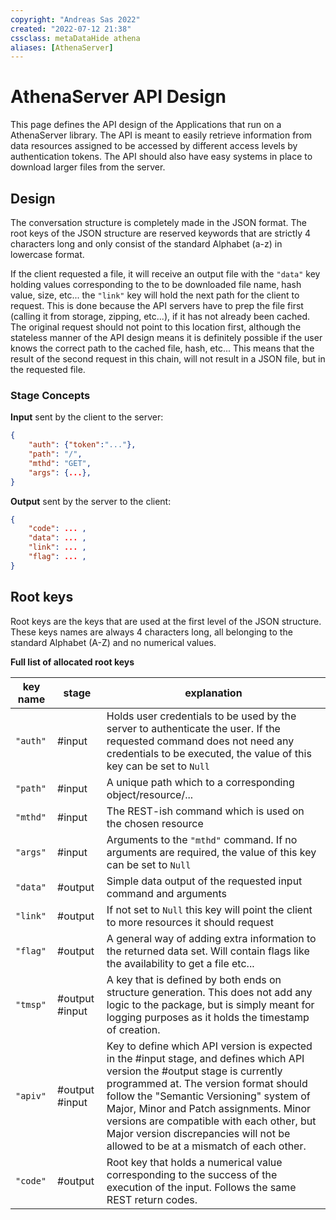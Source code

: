```yaml
---
copyright: "Andreas Sas 2022"
created: "2022-07-12 21:38"
cssclass: metaDataHide athena
aliases: [AthenaServer]
---
```


# AthenaServer API Design
This page defines the API design of the Applications that run on a AthenaServer library.
The API is meant to easily retrieve information from data resources assigned to be accessed by different access levels by authentication tokens.
The API should also have easy systems in place to download larger files from the server.

## Design
The conversation structure is completely made in the JSON format.
The root keys of the JSON structure are reserved keywords that are strictly 4 characters long and only consist of the standard Alphabet (a-z) in lowercase format.

If the client requested a file, it will receive an output file with the `"data"` key holding values corresponding to the to be downloaded file name, hash value, size, etc... the `"link"` key will hold the next path for the client to request. This is done because the API servers have to prep the file first (calling it from storage, zipping, etc...), if it has not already been cached. The original request should not point to this location first, although the stateless manner of the API design means it is definitely possible if the user knows the correct path to the cached file, hash, etc...
This means that the result of the second request in this chain, will not result in a JSON file, but in the requested file. 

### Stage Concepts
**Input** sent by the client to the server:

```json
{
    "auth": {"token":"..."},
    "path": "/",
    "mthd": "GET",
    "args": {...},
}
```

**Output** sent by the server to the client:
```json
{
    "code": ... ,
    "data": ... ,
    "link": ... , 
    "flag": ... , 
}
```

## Root keys
Root keys are the keys that are used at the first level of the JSON structure. These keys names are always 4 characters long, all belonging to the standard Alphabet (A-Z) and no numerical values. 

**Full list of allocated root keys**

| key name | stage          | explanation                                                                                                                                                                                                                                                                                                                                                                                 |
| -------- | -------------- | ------------------------------------------------------------------------------------------------------------------------------------------------------------------------------------------------------------------------------------------------------------------------------------------------------------------------------------------------------------------------------------------- |
| `"auth"` | #input         | Holds user credentials to be used by the server to authenticate the user. If the requested command does not need any credentials to be executed, the value of this key can be set to `Null`                                                                                                                                                                                                 |
| `"path"` | #input         | A unique path which to a corresponding object/resource/...                                                                                                                                                                                                                                                                                                                                  |
| `"mthd"` | #input         | The REST-ish command which is used on the chosen resource                                                                                                                                                                                                                                                                                                                                   |
| `"args"` | #input         | Arguments to the `"mthd"` command. If no arguments are required, the value of this key can be set to `Null`                                                                                                                                                                                                                                                                                 |
| `"data"` | #output        | Simple data output of the requested input command and arguments                                                                                                                                                                                                                                                                                                                             |
| `"link"` | #output        | If not set to `Null` this key will point the client to more resources it should request                                                                                                                                                                                                                                                                                                     |
| `"flag"` | #output        | A general way of adding extra information to the returned data set. Will contain flags like the availability to get a file etc...                                                                                                                                                                                                                                                           |
| `"tmsp"` | #output #input | A key that is defined by both ends on structure generation. This does not add any logic to the package, but is simply meant for logging purposes as it holds the timestamp of creation.                                                                                                                                                                                                     |
| `"apiv"` | #output #input | Key to define which API version is expected in the #input stage, and defines which API version the #output stage is currently programmed at. The version format should follow the "Semantic Versioning" system of Major, Minor and Patch assignments. Minor versions are compatible with each other, but Major version discrepancies will not be allowed to be at a mismatch of each other. |
| `"code"` | #output        | Root key that holds a numerical value corresponding to the success of the execution of the input. Follows the same REST return codes.                                                                                                                                                                                                                                                                                                                                                                                   |
